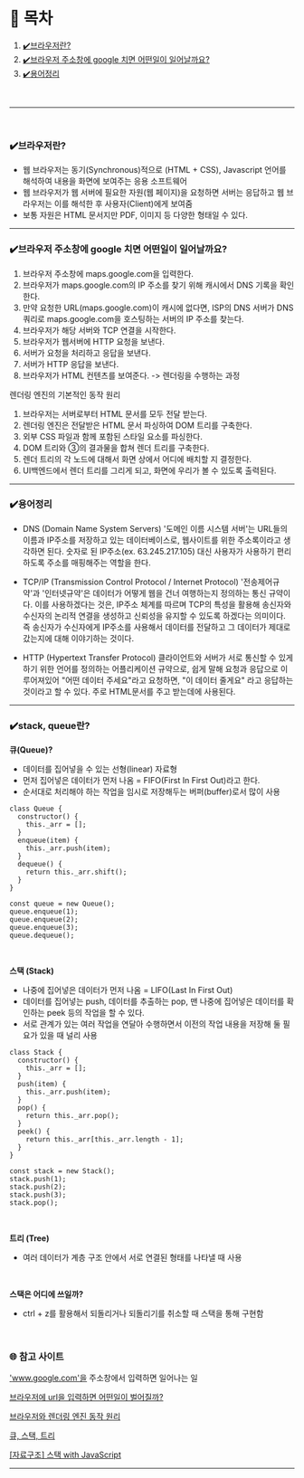 # 📝 목차

1. [✔️브라우저란?](#✔️브라우저란?)
2. [✔️브라우저 주소창에 google 치면 어떤일이 일어날까요?](#✔️브라우저-주소창에-google-치면-어떤일이-일어날까요?)
3. [✔️용어정리](#✔️용어정리)

<br/>
<hr/>
<br/>

### ✔️브라우저란?

- 웹 브라우저는 동기(Synchronous)적으로 (HTML + CSS), Javascript 언어를 해석하여 내용을 화면에 보여주는 응용 소프트웨어
- 웹 브라우저가 웹 서버에 필요한 자원(웹 페이지)을 요청하면 서버는 응답하고 웹 브라우저는 이를 해석한 후 사용자(Client)에게 보여줌
- 보통 자원은 HTML 문서지만 PDF, 이미지 등 다양한 형태일 수 있다.

<hr/>

### ✔️브라우저 주소창에 google 치면 어떤일이 일어날까요?

1. 브라우저 주소창에 maps.google.com을 입력한다.
2. 브라우저가 maps.google.com의 IP 주소를 찾기 위해 캐시에서 DNS 기록을 확인한다.
3. 만약 요청한 URL(maps.google.com)이 캐시에 없다면, ISP의 DNS 서버가 DNS 쿼리로 maps.google.com을 호스팅하는 서버의 IP 주소를 찾는다.
4. 브라우저가 해당 서버와 TCP 연결을 시작한다.
5. 브라우저가 웹서버에 HTTP 요청을 보낸다.
6. 서버가 요청을 처리하고 응답을 보낸다.
7. 서버가 HTTP 응답을 보낸다.
8. 브라우저가 HTML 컨텐츠를 보여준다. -> 렌더링을 수행하는 과정

렌더링 엔진의 기본적인 동작 원리

1. 브라우저는 서버로부터 HTML 문서를 모두 전달 받는다.
2. 렌더링 엔진은 전달받은 HTML 문서 파싱하여 DOM 트리를 구축한다.
3. 외부 CSS 파일과 함께 포함된 스타일 요소를 파싱한다.
4. DOM 트리와 ③의 결과물을 합쳐 렌더 트리를 구축한다.
5. 렌더 트리의 각 노드에 대해서 화면 상에서 어디에 배치할 지 결정한다.
6. UI백엔드에서 렌더 트리를 그리게 되고, 화면에 우리가 볼 수 있도록 출력된다.

<hr/>

### ✔️용어정리

- DNS (Domain Name System Servers)
  '도메인 이름 시스템 서버'는 URL들의 이름과 IP주소를 저장하고 있는 데이터베이스로, 웹사이트를 위한 주소록이라고 생각하면 된다. 숫자로 된 IP주소(ex. 63.245.217.105) 대신 사용자가 사용하기 편리하도록 주소를 매핑해주는 역할을 한다.

- TCP/IP (Transmission Control Protocol / Internet Protocol)
  '전송제어규약'과 '인터넷규약'은 데이터가 어떻게 웹을 건너 여행하는지 정의하는 통신 규약이다.
  이를 사용하겠다는 것은, IP주소 체계를 따르며 TCP의 특성을 활용해 송신자와 수신자의 논리적 연결을 생성하고 신뢰성을 유지할 수 있도록 하겠다는 의미이다. 즉 송신자가 수신자에게 IP주소를 사용해서 데이터를 전달하고 그 데이터가 제대로 갔는지에 대해 이야기하는 것이다.

- HTTP (Hypertext Transfer Protocol)
  클라이언트와 서버가 서로 통신할 수 있게 하기 위한 언어를 정의하는 어플리케이션 규약으로, 쉽게 말해 요청과 응답으로 이루어져있어 "어떤 데이터 주세요"라고 요청하면, "이 데이터 줄게요" 라고 응답하는 것이라고 할 수 있다.
  주로 HTML문서를 주고 받는데에 사용된다.

---

### ✔️stack, queue란?

<b>큐(Queue)?</b>

- 데이터를 집어넣을 수 있는 선형(linear) 자료형<br/>
- 먼저 집어넣은 데이터가 먼저 나옴 = FIFO(First In First Out)라고 한다.<br/>
- 순서대로 처리해야 하는 작업을 임시로 저장해두는 버퍼(buffer)로서 많이 사용<br/>

```
class Queue {
  constructor() {
    this._arr = [];
  }
  enqueue(item) {
    this._arr.push(item);
  }
  dequeue() {
    return this._arr.shift();
  }
}

const queue = new Queue();
queue.enqueue(1);
queue.enqueue(2);
queue.enqueue(3);
queue.dequeue();
```

<br/>

<b>스택 (Stack)</b>

- 나중에 집어넣은 데이터가 먼저 나옴 = LIFO(Last In First Out)
- 데이터를 집어넣는 push, 데이터를 추출하는 pop, 맨 나중에 집어넣은 데이터를 확인하는 peek 등의 작업을 할 수 있다.
- 서로 관계가 있는 여러 작업을 연달아 수행하면서 이전의 작업 내용을 저장해 둘 필요가 있을 때 널리 사용<br/>

```
class Stack {
  constructor() {
    this._arr = [];
  }
  push(item) {
    this._arr.push(item);
  }
  pop() {
    return this._arr.pop();
  }
  peek() {
    return this._arr[this._arr.length - 1];
  }
}

const stack = new Stack();
stack.push(1);
stack.push(2);
stack.push(3);
stack.pop();
```

<br/>

<b>트리 (Tree)</b>

- 여러 데이터가 계층 구조 안에서 서로 연결된 형태를 나타낼 때 사용

<br/>

<b>스택은 어디에 쓰일까?</b>

- ctrl + z를 활용해서 되돌리거나 되돌리기를 취소할 때 스택을 통해 구현함

<br/>

### 🌐 참고 사이트

<a href="https://velog.io/@eassy/www.google.com%EC%9D%84-%EC%A3%BC%EC%86%8C%EC%B0%BD%EC%97%90%EC%84%9C-%EC%9E%85%EB%A0%A5%ED%95%98%EB%A9%B4-%EC%9D%BC%EC%96%B4%EB%82%98%EB%8A%94-%EC%9D%BC" target="_blank">'www.google.com'을 주소창에서 입력하면 일어나는 일</a>

<a href="https://velog.io/@khy226/%EB%B8%8C%EB%9D%BC%EC%9A%B0%EC%A0%80%EC%97%90-url%EC%9D%84-%EC%9E%85%EB%A0%A5%ED%95%98%EB%A9%B4-%EC%96%B4%EB%96%A4%EC%9D%BC%EC%9D%B4-%EB%B2%8C%EC%96%B4%EC%A7%88%EA%B9%8C" target="_blank">브라우저에 url을 입력하면 어떤일이 벌어질까?</a>

<a href="https://all-young.tistory.com/22" target="_blank">브라우저와 렌더링 엔진 동작 원리</a>

<a href="https://helloworldjavascript.net/pages/282-data-structures.html" target="_blank">큐, 스택, 트리</a>

<a href="https://overcome-the-limits.tistory.com/14" target="_blank">[자료구조] 스택 with JavaScript</a>

---
